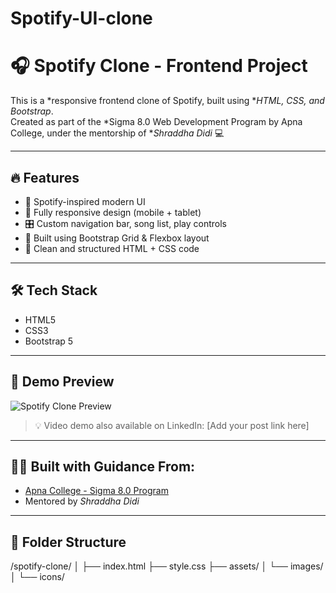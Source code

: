 # Spotify-UI-clone
# 🎧 Spotify Clone - Frontend Project

This is a *responsive frontend clone of Spotify, built using **HTML, CSS, and Bootstrap*.  
Created as part of the *Sigma 8.0 Web Development Program by Apna College, under the mentorship of **Shraddha Didi* 💻

---

## 🔥 Features
- 🎨 Spotify-inspired modern UI
- 📱 Fully responsive design (mobile + tablet)
- 🎛 Custom navigation bar, song list, play controls
- 🧱 Built using Bootstrap Grid & Flexbox layout
- 🚀 Clean and structured HTML + CSS code

---

## 🛠 Tech Stack
- HTML5  
- CSS3  
- Bootstrap 5

---

## 📸 Demo Preview

![Spotify Clone Preview](./assets/spotify-clone-thumbnail.png)

> 💡 Video demo also available on LinkedIn: [Add your post link here]

---

## 🧑‍🏫 Built with Guidance From:
- [Apna College - Sigma 8.0 Program](https://www.apnacollege.in/)
- Mentored by *Shraddha Didi*

---

## 📂 Folder Structure

/spotify-clone/ │ ├── index.html ├── style.css ├── assets/ │   └── images/ │   └── icons/
